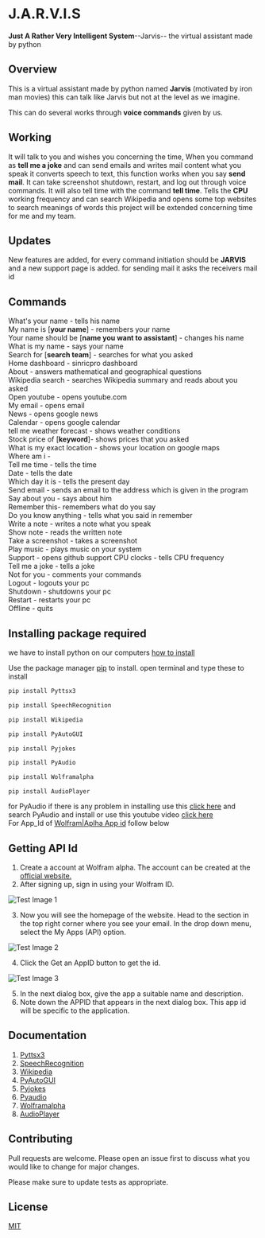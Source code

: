 # J.A.R.V.I.S
**Just A Rather Very Intelligent System**--Jarvis--
 the virtual assistant made by python  

## Overview
This is a virtual assistant made by python named **Jarvis** (motivated by iron man movies)
this can talk like Jarvis but not at the level as we imagine.                                             

This can do several works through **voice commands** given by us.

## Working
It will talk to you and wishes you concerning the time,
When you command as **tell me a joke** and can send emails and writes mail content what you speak it converts speech to text, this function works when you say **send mail**. It can take screenshot shutdown, restart, and log out through voice commands. It will also tell time with the command **tell time**. Tells the **CPU** working frequency and can search Wikipedia and opens some top websites to search meanings of words this project will be extended concerning time for me and my team.

## Updates
New features are added, for every command initiation should be **JARVIS** and a new support page is added. for sending mail it asks the receivers mail id

## Commands
 

What's your name - tells his name                                                                
My name is [**your name**] - remembers your name                                       
Your name should be [**name you want to assistant**] - changes his name                           
What is my name - says your name                                                                  
Search for [**search team**] - searches for what you asked                                        
Home dashboard - sinricpro dashboard                                        
About - answers mathematical and geographical questions       
Wikipedia search - searches Wikipedia summary and reads about you asked                         
Open youtube - opens youtube.com                                                                   
My email - opens email                                                                                      
News - opens google news                                                                               
Calendar - opens google calendar                                                                                                                              
tell me weather forecast - shows weather conditions                                               
Stock price of [**keyword**]- shows prices that you asked                                           
What is my exact location - shows your location on google maps                                  
Where am i -                                                                                              
Tell me time - tells the time                                                                     
Date - tells the date                                                                              
Which day it is - tells the present day                                                                              
Send email - sends an email to the address which is given in the program                                
Say about you - says about him                                                                       
Remember this- remembers what do you say                                                           
Do you know anything - tells what you said in remember                                          
Write a note - writes a note what you speak                                                           
Show note - reads the written note                                           
Take a screenshot - takes a screenshot                                                                  
Play music - plays music on your system                                                                                                               
Support - opens github support
CPU clocks - tells CPU frequency                                                                    
Tell me a joke - tells a joke                                                                    
Not for you - comments your commands                                                                    
Logout - logouts your pc                                                                     
Shutdown - shutdowns your pc                                                                   
Restart - restarts your pc                                                                                                                                                                        
Offline - quits                                                                                 


## Installing package required
we have to install python on our computers [how to install](https://www.youtube.com/watch?v=uDbDIhR76H4&t=13s)

Use the package manager [pip](https://pip.pypa.io/en/stable/) to install.
open terminal and type these to install

```python
pip install Pyttsx3
```
```python
pip install SpeechRecognition
```
```python
pip install Wikipedia
```
```python
pip install PyAutoGUI
```
```python
pip install Pyjokes
```
```python
pip install PyAudio
```
```python
pip install Wolframalpha 
```
```pyhton
pip install AudioPlayer
```
for PyAudio if there is any problem in installing use this [click here](https://www.lfd.uci.edu/~gohlke/pythonlibs/) and search PyAudio and install
or use this youtube video [click here](https://www.youtube.com/watch?v=-3am_5jMzJ4&t=307s)                                                                              
For App_Id of [Wolfram|Aplha App id](https://www.wolframalpha.com/) follow below                              
                                                                                                         
## Getting API Id

1. Create a account at Wolfram alpha. The account can be created at the [official website.](https://www.wolframalpha.com/)                                                                                            
2. After signing up, sign in using your Wolfram ID.

![Test Image 1](https://media.geeksforgeeks.org/wp-content/uploads/20191001183258/Screenshot-734-1024x214.png)                                  

3. Now you will see the homepage of the website. Head to the section in the top right corner where you see your email. In the drop down menu, select the My Apps (API) option.

![Test Image 2](https://media.geeksforgeeks.org/wp-content/uploads/20191001183957/Screenshot-818.png)



4. Click the Get an AppID button to get the id.                                                 

![Test Image 3](https://media.geeksforgeeks.org/wp-content/uploads/20191001184339/Screenshot-920.png)

5. In the next dialog box, give the app a suitable name and description.
6. Note down the APPID that appears in the next dialog box. This app id will be specific to the application.


## Documentation
1. [Pyttsx3](https://pypi.org/project/pyttsx3/)
2. [SpeechRecognition](https://pypi.org/project/SpeechRecognition/)
3. [Wikipedia](https://pypi.org/project/wikipedia/)
4. [PyAutoGUI](https://pypi.org/project/PyAutoGUI/)
5. [Pyjokes](https://pypi.org/project/pyjokes/)
6. [Pyaudio](https://pypi.org/project/PyAudio/)
7. [Wolframalpha](https://pypi.org/project/wolframalpha/)
8. [AudioPlayer](https://pypi.org/project/audioplayer/)
## Contributing
Pull requests are welcome. Please open an issue first to discuss what you would like to change for major changes.

Please make sure to update tests as appropriate.
## License
[MIT](https://choosealicense.com/licenses/mit/)
